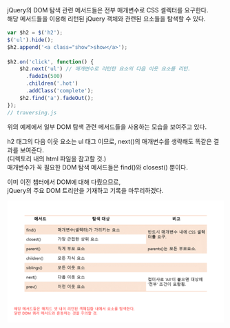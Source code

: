 <p>
jQuery의 DOM 탐색 관련 메서드들은 전부 매개변수로 CSS 셀렉터를 요구한다.<br />
해당 메서드들을 이용해 리턴된 jQuery 객체와 관련된 요소들을 탐색할 수 있다. 
</p>

```javascript
var $h2 = $('h2');
$('ul').hide();
$h2.append('<a class="show">show</a>');

$h2.on('click', function() {
    $h2.next('ul') // 매개변수로 리턴한 요소의 다음 이웃 요소를 리턴.
      .fadeIn(500)
      .children('.hot')
      .addClass('complete');
    $h2.find('a').fadeOut();
});
// traversing.js
```

<p>
위의 예제에서 일부 DOM 탐색 관련 메서드들을 사용하는 모습을 보여주고 있다.
</p>

<p>
h2 태그의 다음 이웃 요소는 ul 태그 이므로, next()의 매개변수를 생략해도 똑같은 결과를 보여준다.<br />
(디렉토리 내의 html 파일을 참고할 것.)<br />
매개변수가 꼭 필요한 DOM 탐색 메서드들은 find()와 closest() 뿐이다.
</p>

<p>
이미 이전 챕터에서 DOM에 대해 다뤘으므로,<br />
jQuery의 주요 DOM 트리만을 기재하고 기록을 마무리하겠다.
</p>

<img src="https://github.com/TaekGeunLee/study_frontEnd/blob/master/readmeImg/B2_12-1.png" alt="B2_12-1" />



